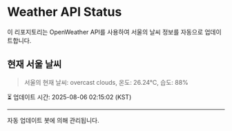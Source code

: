 
# Weather API Status

이 리포지토리는 OpenWeather API를 사용하여 서울의 날씨 정보를 자동으로 업데이트합니다.

## 현재 서울 날씨
> 서울의 현재 날씨: overcast clouds, 온도: 26.24°C, 습도: 88%

⏳ 업데이트 시간: 2025-08-06 02:15:02 (KST)

---
자동 업데이트 봇에 의해 관리됩니다.
